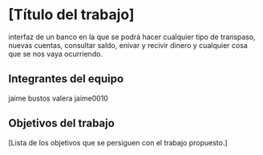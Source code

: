 # [Título del trabajo]

interfaz de un banco en la que se podrá hacer cualquier tipo de transpaso, nuevas cuentas, consultar saldo, enivar y recivir dinero y cualquier cosa que se nos vaya ocurriendo.

## Integrantes del equipo
jaime bustos valera     jaime0010

## Objetivos del trabajo

[Lista de los objetivos que se persiguen con el trabajo propuesto.]
